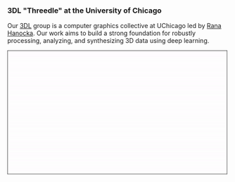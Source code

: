 ### 3DL "Threedle" at the University of Chicago

Our [3DL](https://3dl.cs.uchicago.edu/) group is a computer graphics collective at UChicago led by [Rana Hanocka](https://people.cs.uchicago.edu/~ranahanocka/). Our work aims to build a strong foundation for robustly processing, analyzing, and synthesizing 3D data using deep learning. 

 <img align="center" alt="GIF" src="https://github.com/threedle/.github/blob/main/threedle.gif?raw=true" width="500" />
